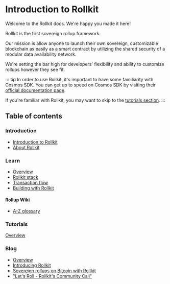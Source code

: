 # Introduction to Rollkit

Welcome to the Rollkit docs. We're happy you made it here!

Rollkit is the first sovereign rollup framework.

Our mission is allow anyone to launch their own sovereign, customizable blockchain as easily as a smart contract by utilizing the shared security of a modular data availability network.


We're setting the bar high for developers' flexibility and ability to customize rollups however they see fit.

::: tip
In order to use Rollkit, it's important to have some
familiarity with Cosmos SDK. You can get up to speed
on Cosmos SDK by visiting their [official documentation page](https://docs.cosmos.network/main).

If you're familiar with Rollkit, you may want to skip to the [tutorials section](/tutorials/gm-world).
:::

## Table of contents

### Introduction

- [Introduction to Rollkit](/learn/intro)
- [About Rollkit](/learn/about)

### Learn

- [Overview](/learn/overview)
- [Rollkit stack](/learn/stack)
- [Transaction flow](/learn/transaction-flow)
- [Building with Rollkit](/learn/building-and-deploying-a-rollup)

#### Rollup Wiki

- [A-Z glossary](/learn/rollup-glossary)

### Tutorials

[Overview](/tutorials/overview)

### Blog

- [Overview](/blog/overview)
- [Introducing Rollkit](/blog/introducing-rollkit)
- [Sovereign rollups on Bitcoin with Rollkit](/blog/sovereign-rollups-on-bitcoin)
- ["Let's Roll - Rollkit's Community Call"](/blog/lets-roll-community-call)
